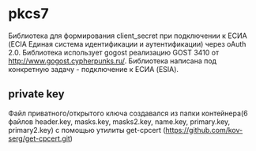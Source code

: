 # pkcs7
Библиотека для формирования client_secret при подключении к ЕСИА (ECIA Единая система идентификации и аутентификации) через oAuth 2.0. Библиотека использует gogost реализацию GOST 3410 от http://www.gogost.cypherpunks.ru/. Библиотека написана под конкретную задачу - подключение к ЕСИА (ESIA).
## private key
Файл приватного/открытого ключа создавался из папки контейнера(6 файлов header.key, masks.key, masks2.key, name.key, primary.key, primary2.key) с помощью утилиты get-cpcert (https://github.com/kov-serg/get-cpcert.git) 
